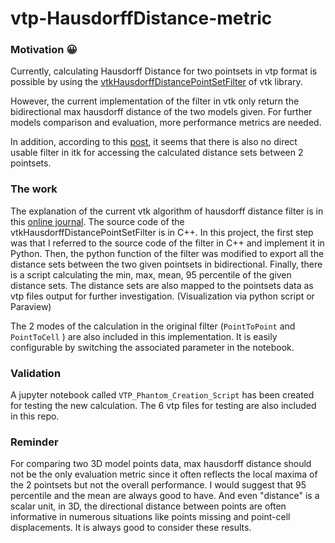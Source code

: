 # vtp-HausdorffDistance-metric
 
### Motivation :grinning:

Currently, calculating Hausdorff Distance for two pointsets in vtp format is possible by using the [vtkHausdorffDistancePointSetFilter](https://vtk.org/doc/nightly/html/classvtkHausdorffDistancePointSetFilter.html) of vtk library.

However, the current implementation of the filter in vtk only return the bidirectional max hausdorff distance of the two models given.
For further models comparison and evaluation, more performance metrics are needed.

In addition, according to this [post](https://discourse.itk.org/t/computing-95-hausdorff-distance/3832), it seems that there is also no direct usable filter in itk for accessing the calculated distance sets between 2 pointsets.

### The work

The explanation of the current vtk algorithm of hausdorff distance filter is in this [online journal](https://www.vtkjournal.org/browse/publication/839).
The source code of the vtkHausdorffDistancePointSetFilter is in C++.
In this project, the first step was that I referred to the source code of the filter in C++ and implement it in Python.
Then, the python function of the filter was modified to export all the distance sets between the two given pointsets in bidirectional.
Finally, there is a script calculating the min, max, mean, 95 percentile of the given distance sets.
The distance sets are also mapped to the pointsets data as vtp files output for further investigation. (Visualization via python script or Paraview)

The 2 modes of the calculation in the original filter (`PointToPoint` and `PointToCell` ) are also included in this implementation. It is easily configurable by switching the associated parameter in the notebook.

### Validation
A jupyter notebook called `VTP_Phantom_Creation_Script` has been created for testing the new calculation. The 6 vtp files for testing are also included in this repo.

### Reminder
For comparing two 3D model points data, max hausdorff distance should not be the only evaluation metric since it often reflects the local maxima of the 2 pointsets but not the overall performance. I would suggest that 95 percentile and the mean are always good to have. And even "distance" is a scalar unit, in 3D, the directional distance between points are often informative in numerous situations like points missing and point-cell displacements. It is always good to consider these results.
